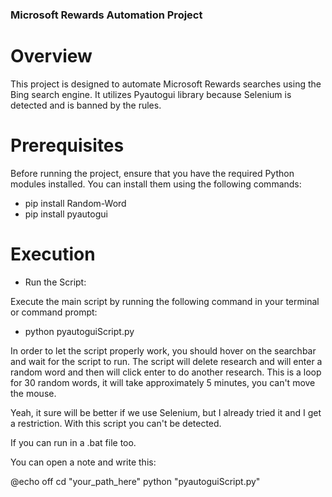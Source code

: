 ### Microsoft Rewards Automation Project
# Overview
This project is designed to automate Microsoft Rewards searches using the Bing search engine. It utilizes Pyautogui library because Selenium is detected and is banned by the rules.

# Prerequisites
Before running the project, ensure that you have the required Python modules installed. You can install them using the following commands:

- pip install Random-Word
- pip install pyautogui

# Execution
* Run the Script:

Execute the main script by running the following command in your terminal or command prompt:

- python pyautoguiScript.py

In order to let the script properly work, you should hover on the searchbar and wait for the script to run. The script will delete research and will enter a random word and then will click enter to do another research. This is a loop for 30 random words, it will take approximately 5 minutes, you can't move the mouse.

Yeah, it sure will be better if we use Selenium, but I already tried it and I get a restriction. With this script you can't be detected.

If you can run in a .bat file too.

You can open a note and write this:

@echo off
cd "your_path_here"
python "pyautoguiScript.py"
